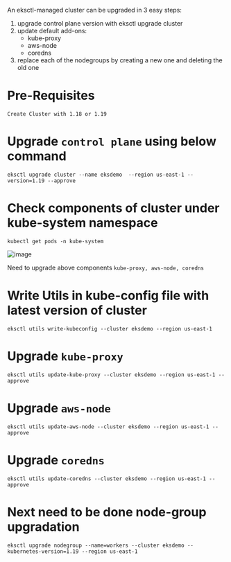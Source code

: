 An eksctl-managed cluster can be upgraded in 3 easy steps:

  1. upgrade control plane version with eksctl upgrade cluster
  2. update default add-ons:
      * kube-proxy
      * aws-node
      * coredns
  3. replace each of the nodegroups by creating a new one and deleting the old one
# Pre-Requisites
    Create Cluster with 1.18 or 1.19
# Upgrade ````control plane```` using below command
    eksctl upgrade cluster --name eksdemo  --region us-east-1 --version=1.19 --approve
# Check components of cluster under kube-system namespace
    kubectl get pods -n kube-system
  ![image](https://user-images.githubusercontent.com/58024415/124728371-2ad42280-df2d-11eb-9eeb-31249ad6d83d.png)

  Need to upgrade above components ````kube-proxy, aws-node, coredns````
# Write Utils in kube-config file with latest version of cluster   
    eksctl utils write-kubeconfig --cluster eksdemo --region us-east-1
# Upgrade ````kube-proxy````
    eksctl utils update-kube-proxy --cluster eksdemo --region us-east-1 --approve
# Upgrade ````aws-node````
    eksctl utils update-aws-node --cluster eksdemo --region us-east-1 --approve
# Upgrade ````coredns````
    eksctl utils update-coredns --cluster eksdemo --region us-east-1 --approve
# Next need to be done node-group upgradation
    eksctl upgrade nodegroup --name=workers --cluster eksdemo --kubernetes-version=1.19 --region us-east-1

